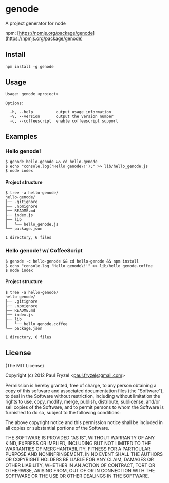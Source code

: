# genode

A project generator for node

npm: [https://npmjs.org/package/genode](https://npmjs.org/package/genode)

## Install

    npm install -g genode

## Usage

    Usage: genode <project>

    Options:

      -h, --help          output usage information
      -V, --version       output the version number
      -c, --coffeescript  enable coffeescript support

## Examples

### Hello genode!

    $ genode hello-genode && cd hello-genode
    $ echo "console.log('Hello genode\!');" >> lib/hello_genode.js
    $ node index

#### Project structure

    $ tree -a hello-genode/
    hello-genode/
    ├── .gitignore
    ├── .npmignore
    ├── README.md
    ├── index.js
    ├── lib
    │   └── hello_genode.js
    └── package.json

    1 directory, 6 files

### Hello genode! w/ CoffeeScript

    $ genode -c hello-genode && cd hello-genode && npm install
    $ echo "console.log 'Hello genode\!'" >> lib/hello_genode.coffee
    $ node index

#### Project structure

    $ tree -a hello-genode/
    hello-genode/
    ├── .gitignore
    ├── .npmignore
    ├── README.md
    ├── index.js
    ├── lib
    │   └── hello_genode.coffee
    └── package.json

    1 directory, 6 files

## License

(The MIT License)

Copyright (c) 2012 Paul Fryzel &lt;paul.fryzel@gmail.com&gt;

Permission is hereby granted, free of charge, to any person obtaining a copy of this software and associated documentation files (the "Software"), to deal in the Software without restriction, including without limitation the rights to use, copy, modify, merge, publish, distribute, sublicense, and/or sell copies of the Software, and to permit persons to whom the Software is furnished to do so, subject to the following conditions:

The above copyright notice and this permission notice shall be included in all copies or substantial portions of the Software.

THE SOFTWARE IS PROVIDED "AS IS", WITHOUT WARRANTY OF ANY KIND, EXPRESS OR IMPLIED, INCLUDING BUT NOT LIMITED TO THE WARRANTIES OF MERCHANTABILITY, FITNESS FOR A PARTICULAR PURPOSE AND NONINFRINGEMENT. IN NO EVENT SHALL THE AUTHORS OR COPYRIGHT HOLDERS BE LIABLE FOR ANY CLAIM, DAMAGES OR OTHER LIABILITY, WHETHER IN AN ACTION OF CONTRACT, TORT OR OTHERWISE, ARISING FROM, OUT OF OR IN CONNECTION WITH THE SOFTWARE OR THE USE OR OTHER DEALINGS IN THE SOFTWARE.
